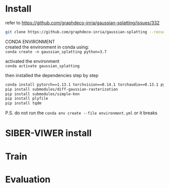 # Install
refer to https://github.com/graphdeco-inria/gaussian-splatting/issues/332
```bash
git clone https://github.com/graphdeco-inria/gaussian-splatting --recursive
```

CONDA ENVIRONMENT  
created the environment in conda using:  
`conda create -n gaussian_splatting python=3.7`

activated the environment  
`conda activate gaussian_splatting`

then installed the dependencies step by step
```bash
conda install pytorch==1.13.1 torchvision==0.14.1 torchaudio==0.13.1 pytorch-cuda=11.7 -c pytorch -c nvidia
pip install submodules/diff-gaussian-rasterization
pip install submodules/simple-knn  
pip install plyfile  
pip install tqdm
```
P.S. do not run the `conda env create --file environment.yml` or it breaks
# SIBER-VIWER install



# Train


# Evaluation